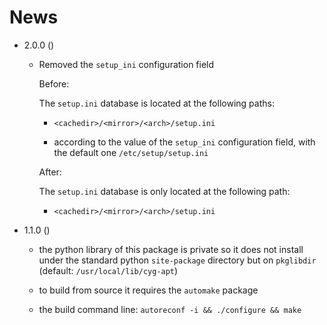 News
====

* 2.0.0 ()

  * Removed the `setup_ini` configuration field

    Before:

    The `setup.ini` database is located at the following paths:

      - `<cachedir>/<mirror>/<arch>/setup.ini`

      - according to the value of the `setup_ini` configuration field,
          with the default one `/etc/setup/setup.ini`

    After:

    The `setup.ini` database is only located at the following path:

      - `<cachedir>/<mirror>/<arch>/setup.ini`

* 1.1.0 ()

  * the python library of this package is private so it does not install under
    the standard python `site-package` directory but on `pkglibdir`
    (default: `/usr/local/lib/cyg-apt`)

  * to build from source it requires the `automake` package

  * the build command line: `autoreconf -i && ./configure && make`

